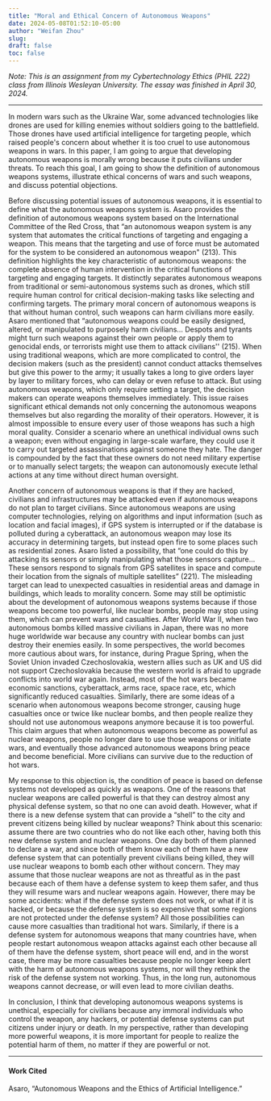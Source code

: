 ```yaml
---
title: "Moral and Ethical Concern of Autonomous Weapons"
date: 2024-05-08T01:52:10-05:00
author: "Weifan Zhou"
slug:
draft: false
toc: false
---
```

<em>Note: This is an assignment from my Cybertechnology Ethics (PHIL 222) class from Illinois Wesleyan University. The essay was finished in April 30, 2024.</em>

---

<p>In modern wars such as the Ukraine War, some advanced technologies like drones are used for killing enemies without soldiers going to the battlefield. Those drones have used artificial intelligence for targeting people, which raised people's concern about whether it is too cruel to use  autonomous weapons in wars. In this paper, I am going to argue that developing autonomous weapons is morally wrong because it puts civilians under threats. To reach this goal, I am going to show the definition of autonomous weapons systems, illustrate ethical concerns of wars and such weapons, and discuss potential objections.</p>
<p>Before discussing potential issues of autonomous weapons, it is essential to define what the autonomous weapons system is. Asaro provides the definition of autonomous weapons system based on the International Committee of the Red Cross, that “an autonomous weapon system is any system that automates the critical functions of targeting and engaging a weapon. This means that the targeting and use of force must be automated for the system to be considered an autonomous weapon" (213). This definition highlights the key characteristic of autonomous weapons: the complete absence of human intervention in the critical functions of targeting and engaging targets. It distinctly separates autonomous weapons from traditional or semi-autonomous systems such as drones, which still require human control for critical decision-making tasks like selecting and confirming targets. 
The primary moral concern of autonomous weapons is that without human control, such weapons can harm civilians more easily. Asaro mentioned that “autonomous weapons could be easily designed, altered, or manipulated to purposely harm civilians… Despots and tyrants might turn such weapons against their own people or apply them to genocidal ends, or terrorists might use them to attack civilians'' (215). When using traditional weapons, which are more complicated to control, the decision makers (such as the president) cannot conduct attacks themselves but give this power to the army; it usually takes a long to give orders layer by layer to military forces, who can delay or even refuse to attack. But using autonomous weapons, which only require setting a target, the decision makers can operate weapons themselves immediately. This issue raises significant ethical demands not only concerning the autonomous weapons themselves but also regarding the morality of their operators. However, it is almost impossible to ensure every user of those weapons has such a high moral quality. Consider a scenario where an unethical individual owns such a weapon; even without engaging in large-scale warfare, they could use it to carry out targeted assassinations against someone they hate. The danger is compounded by the fact that these owners do not need military expertise or to manually select targets; the weapon can autonomously execute lethal actions at any time without direct human oversight.</p>
<p>Another concern of autonomous weapons is that if they are hacked, civilians and infrastructures may be attacked even if autonomous weapons do not plan to target civilians. Since autonomous weapons are using computer technologies, relying on algorithms and input information (such as location and facial images), if GPS system is interrupted or if the database is polluted during a cyberattack, an autonomous weapon may lose its accuracy in determining targets, but instead open fire to some places such as residential zones. Asaro listed a possibility, that “one could do this by attacking its sensors or simply manipulating what those sensors capture… These sensors respond to signals from GPS satellites in space and compute their location from the signals of multiple satellites” (221). The misleading target can lead to unexpected casualties in residential areas and damage in buildings, which leads to morality concern.
Some may still be optimistic about the development of autonomous weapons systems because if those weapons become too powerful, like nuclear bombs, people may stop using them, which can prevent wars and casualties. After World War II, when two autonomous bombs killed massive civilians in Japan, there was no more huge worldwide war because any country with nuclear bombs can just destroy their enemies easily. In some perspectives, the world becomes more cautious about wars, for instance, during Prague Spring, when the Soviet Union invaded Czechoslovakia, western allies such as UK and US did not support Czechoslovakia because the western world is afraid to upgrade conflicts into world war again. Instead, most of the hot wars became economic sanctions, cyberattack, arms race, space race, etc, which significantly reduced casualties. Similarly, there are some ideas of a scenario when autonomous weapons become stronger, causing huge casualties once or twice like nuclear bombs, and then people realize they should not use autonomous weapons anymore because it is too powerful. This claim argues that when autonomous weapons become as powerful as nuclear weapons, people no longer dare to use those weapons or initiate wars, and eventually those advanced autonomous weapons bring peace and become beneficial. More civilians can survive due to the reduction of hot wars.</p>
<p>My response to this objection is, the condition of peace is based on defense systems not developed as quickly as weapons. One of the reasons that nuclear weapons are called powerful is that they can destroy almost any physical defense system, so that no one can avoid death. However, what if there is a new defense system that can provide a “shell” to the city and prevent citizens being killed by nuclear weapons? Think about this scenario: assume there are two countries who do not like each other, having both this new defense system and nuclear weapons. One day both of them planned to declare a war, and since both of them know each of them have a new defense system that can potentially prevent civilians being killed, they will use nuclear weapons to bomb each other without concern. They may assume that those nuclear weapons are not as threatful as in the past because each of them have a defense system to keep them safer, and thus they will resume wars and nuclear weapons again. However, there may be some accidents: what if the defense system does not work, or what if it is hacked, or because the defense system is so expensive that some regions are not protected under the defense system? All those possibilities can cause more casualties than traditional hot wars. Similarly, if there is a defense system for autonomous weapons that many countries have, when people restart autonomous weapon attacks against each other because all of them have the defense system, short peace will end, and in the worst case, there may be more casualties because people no longer keep alert with the harm of autonomous weapons systems, nor will they rethink the risk of the defense system not working. Thus, in the long run, autonomous weapons cannot decrease, or will even lead to more civilian deaths.</p>
	
<p>In conclusion, I think that developing autonomous weapons systems is unethical, especially for civilians because any immoral individuals who control the weapon, any hackers, or potential defense systems can put citizens under injury or death. In my perspective, rather than developing more powerful weapons, it is more important for people to realize the potential harm of them, no matter if they are powerful or not. </p>

---

#### Work Cited
Asaro, “Autonomous Weapons and the Ethics of Artificial Intelligence.”
